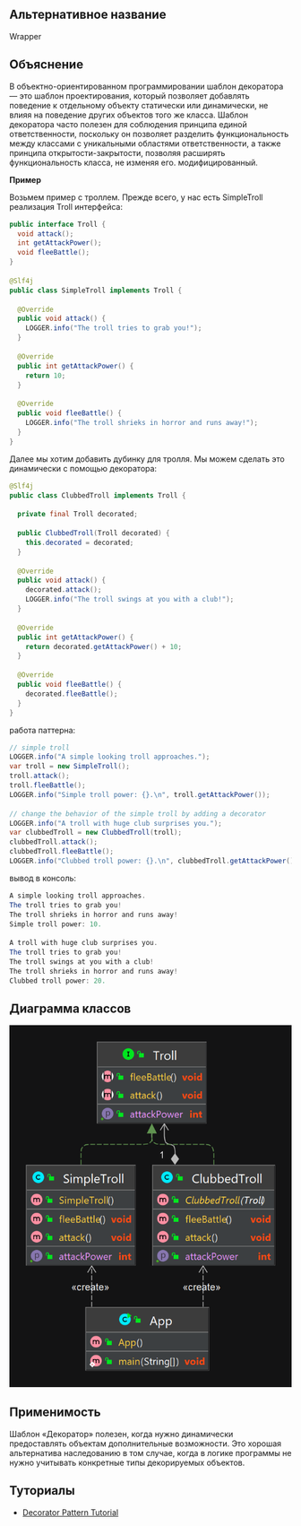 
## Альтернативное название 

Wrapper

## Объяснение



В объектно-ориентированном программировании шаблон декоратора — это шаблон проектирования, который позволяет добавлять поведение к отдельному объекту статически или динамически, не влияя на поведение других объектов того же класса. Шаблон декоратора часто полезен для соблюдения принципа единой ответственности, поскольку он позволяет разделить функциональность между классами с уникальными областями ответственности, а также принципа открытости-закрытости, позволяя расширять функциональность класса, не изменяя его. модифицированный.

**Пример**

Возьмем пример с троллем. Прежде всего, у нас есть SimpleTroll реализация Troll интерфейса:

```java
public interface Troll {
  void attack();
  int getAttackPower();
  void fleeBattle();
}

@Slf4j
public class SimpleTroll implements Troll {

  @Override
  public void attack() {
    LOGGER.info("The troll tries to grab you!");
  }

  @Override
  public int getAttackPower() {
    return 10;
  }

  @Override
  public void fleeBattle() {
    LOGGER.info("The troll shrieks in horror and runs away!");
  }
}
```

Далее мы хотим добавить дубинку для тролля. Мы можем сделать это динамически с помощью декоратора:
```java
@Slf4j
public class ClubbedTroll implements Troll {

  private final Troll decorated;

  public ClubbedTroll(Troll decorated) {
    this.decorated = decorated;
  }

  @Override
  public void attack() {
    decorated.attack();
    LOGGER.info("The troll swings at you with a club!");
  }

  @Override
  public int getAttackPower() {
    return decorated.getAttackPower() + 10;
  }

  @Override
  public void fleeBattle() {
    decorated.fleeBattle();
  }
}
```

работа паттерна:

```java
// simple troll
LOGGER.info("A simple looking troll approaches.");
var troll = new SimpleTroll();
troll.attack();
troll.fleeBattle();
LOGGER.info("Simple troll power: {}.\n", troll.getAttackPower());

// change the behavior of the simple troll by adding a decorator
LOGGER.info("A troll with huge club surprises you.");
var clubbedTroll = new ClubbedTroll(troll);
clubbedTroll.attack();
clubbedTroll.fleeBattle();
LOGGER.info("Clubbed troll power: {}.\n", clubbedTroll.getAttackPower());
```

вывод в консоль:

```java
A simple looking troll approaches.
The troll tries to grab you!
The troll shrieks in horror and runs away!
Simple troll power: 10.

A troll with huge club surprises you.
The troll tries to grab you!
The troll swings at you with a club!
The troll shrieks in horror and runs away!
Clubbed troll power: 20.
```

## Диаграмма классов

![alt text](../../resources/decorator/decorator.png "Decorator pattern class diagram")

## Применимость

Шаблон «Декоратор» полезен, когда нужно динамически предоставлять объектам дополнительные возможности. Это хорошая альтернатива наследованию в том случае, когда в логике программы не нужно учитывать конкретные типы декорируемых объектов.

## Туториалы

* [Decorator Pattern Tutorial](https://www.journaldev.com/1540/decorator-design-pattern-in-java-example)

